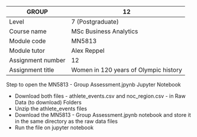 | GROUP                 | 12 |
| --------------------- | ----------------------- |
| Level                 | 7 (Postgraduate)        |
| Course name           | MSc Business Analytics  |
| Module code           | MN5813                  |
| Module tutor          | Alex Reppel             |
| Assignment number     | 12  |
| Assignment title      | Women in 120 years of Olympic history  |

Step to open the MN5813 - Group Assessment.jpynb Jupyter Notebook 
* Download both files - athlete_events.csv and noc_region.csv - in Raw Data (to download) Folders
* Unzip the athlete_events files
* Download the MN5813 - Group Assessment.jpynb notebook and store it in the same directory as the raw data files
* Run the file on jupyter notebook
